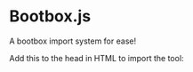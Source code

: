 # Bootbox.js
A bootbox import system for ease!

Add this to the head in HTML to import the tool:
<script src="https://raw.githubusercontent.com/CrazyH2/bootbox.js/importing/addBootbox.js"></script>
